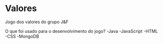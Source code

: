 # Valores
Jogo dos valores do grupo J&amp;F 

O que foi usado para o desenvolvimento do jogo?
-Java
-JavaScript
-HTML
-CSS
-MongoDB
